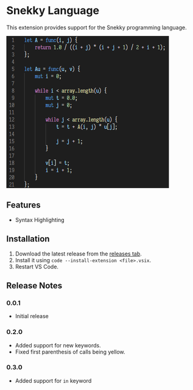 # Snekky Language
This extension provides support for the Snekky programming language.

![example](example.png)

## Features

- Syntax Highlighting

## Installation
1. Download the latest release from the [releases tab](https://github.com/snekkylang/snekky-vscode/releases).
2. Install it using `code --install-extension <file>.vsix`.
3. Restart VS Code.

## Release Notes

### 0.0.1
- Initial release

### 0.2.0
- Added support for new keywords.
- Fixed first parenthesis of calls being yellow.

### 0.3.0
- Added support for `in` keyword
